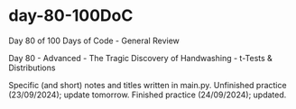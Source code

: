 # day-80-100DoC
Day 80 of 100 Days of Code - General Review

Day 80 - Advanced - The Tragic Discovery of Handwashing - t-Tests & Distributions

Specific (and short) notes and titles written in main.py.
  Unfinished practice (23/09/2024); update tomorrow.
    Finished practice (24/09/2024); updated.

